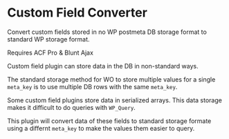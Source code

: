 # Custom Field Converter

Convert custom fields stored in no WP postmeta DB storage format to standard WP storage format.

Requires ACF Pro & Blunt Ajax

Custom field plugin can store data in the DB in non-standard ways.

The standard storage method for WO to store multiple values for a single `meta_key` is to use multiple DB rows with the same `meta_key`.

Some custom field plugins store data in serialized arrays. This data storage makes it difficult to do queries with `WP_Query`.

This plugin will convert data of these fields to standard storage formate using a differnt `meta_key` to make the values them easier to query.
